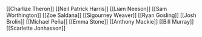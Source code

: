[[Charlize Theron]]
[[Neil Patrick Harris]]
[[Liam Neeson]]
[[Sam Worthington]]
[[Zoe Saldana]]
[[Sigourney Weaver]]
[[Ryan Gosling]]
[[Josh Brolin]]
[[Michael Peña]]
[[Emma Stone]]
[[Anthony Mackie]]
[[Bill Murray]]
[[Scarlette Jonhasson]]
